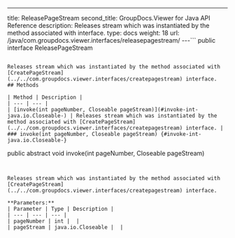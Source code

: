 ---
title: ReleasePageStream
second_title: GroupDocs.Viewer for Java API Reference
description: Releases stream which was instantiated by the method associated with  interface.
type: docs
weight: 18
url: /java/com.groupdocs.viewer.interfaces/releasepagestream/
---```
public interface ReleasePageStream
```

Releases stream which was instantiated by the method associated with [CreatePageStream](../../com.groupdocs.viewer.interfaces/createpagestream) interface.
## Methods

| Method | Description |
| --- | --- |
| [invoke(int pageNumber, Closeable pageStream)](#invoke-int-java.io.Closeable-) | Releases stream which was instantiated by the method associated with [CreatePageStream](../../com.groupdocs.viewer.interfaces/createpagestream) interface. |
### invoke(int pageNumber, Closeable pageStream) {#invoke-int-java.io.Closeable-}
```
public abstract void invoke(int pageNumber, Closeable pageStream)
```


Releases stream which was instantiated by the method associated with [CreatePageStream](../../com.groupdocs.viewer.interfaces/createpagestream) interface.

**Parameters:**
| Parameter | Type | Description |
| --- | --- | --- |
| pageNumber | int |  |
| pageStream | java.io.Closeable |  |

